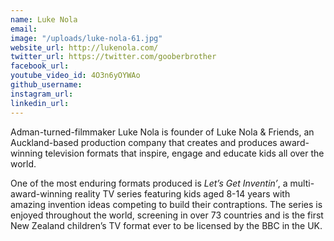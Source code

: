 ```yaml
---
name: Luke Nola
email: 
image: "/uploads/luke-nola-61.jpg"
website_url: http://lukenola.com/
twitter_url: https://twitter.com/gooberbrother
facebook_url: 
youtube_video_id: 4O3n6yOYWAo
github_username: 
instagram_url: 
linkedin_url: 
---
```


Adman-turned-filmmaker Luke Nola is founder of Luke Nola & Friends, an Auckland-based production company that creates and produces award-winning television formats that inspire, engage and educate kids all over the world.

One of the most enduring formats produced is *Let’s Get Inventin’*, a multi-award-winning reality TV series featuring kids aged 8-14 years with amazing invention ideas competing to build their contraptions. The series is enjoyed throughout the world, screening in over 73 countries and is the first New Zealand children’s TV format ever to be licensed by the BBC in the UK.
